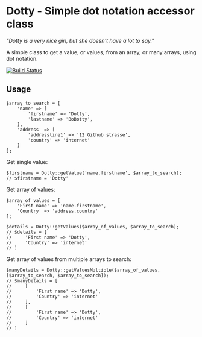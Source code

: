 # Dotty - Simple dot notation accessor class

_"Dotty is a very nice girl, but she doesn't have a lot to say."_

A simple class to get a value, or values, from an array, or many arrays, using dot notation.

[![Build Status](https://travis-ci.org/laverboy/dotty.svg?branch=master)](https://travis-ci.org/laverboy/dotty)

## Usage

    $array_to_search = [
        'name' => [
            'firstname' => 'Dotty',
            'lastname' => 'BoBotty',
        ],
        'address' => [
            'addressline1' => '12 Github strasse',
            'country' => 'internet' 
        ]
    ];
    
Get single value:    
    
    $firstname = Dotty::getValue('name.firstname', $array_to_search);
    // $firstname = 'Dotty'
    
Get array of values:

    $array_of_values = [
        'First name' => 'name.firstname',
        'Country' => 'address.country'
    ];
    
    $details = Dotty::getValues($array_of_values, $array_to_search);
    // $details = [
    //     'First name' => 'Dotty',
    //     'Country' => 'internet'
    // ]
    
Get array of values from multiple arrays to search:

    $manyDetails = Dotty::getValuesMultiple($array_of_values, [$array_to_search, $array_to_search]);
    // $manyDetails = [
    //     [
    //         'First name' => 'Dotty',
    //         'Country' => 'internet'
    //     ],
    //     [
    //         'First name' => 'Dotty',
    //         'Country' => 'internet'
    //     ]
    // ]